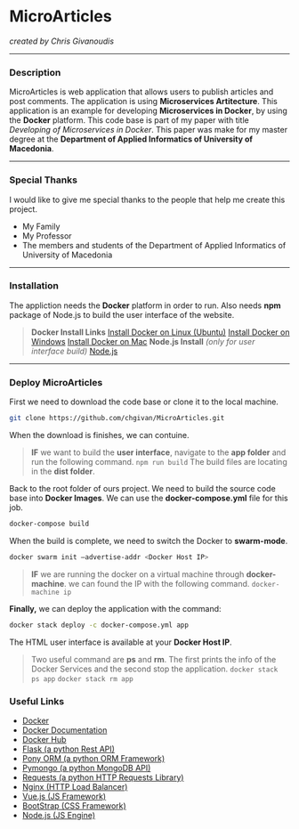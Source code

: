﻿# **MicroArticles**
*created by Chris Givanoudis*

----------

### **Description**
MicroArticles is web application that allows users to publish articles and post comments.  The application is using **Microservices Artitecture**. This application is an example for developing **Microservices in Docker**, by using the **Docker** platform. This code base is part of my paper with title *Developing of Microservices in Docker*. This paper was make for my master degree at the **Department of Applied Informatics of University of Macedonia**.  


----------

### **Special Thanks**

I would like to give me special thanks to the people  that help me create this project.

 - My Family
 -  My Professor
 -  The members and students of the Department of Applied Informatics of University of Macedonia

----------

### **Installation**

The appliction needs the **Docker** platform in order to run. Also needs **npm** package of Node.js to build the user interface of the website.

>**Docker Install Links**
[Install Docker on Linux (Ubuntu)](https://docs.docker.com/engine/installation/linux/docker-ce/ubuntu/)
[Install Docker on Windows](https://docs.docker.com/docker-for-windows/install/)
[Install Docker on Mac](https://docs.docker.com/docker-for-mac/install/)
>**Node.js Install** *(only for user interface build)*
[Node.js](https://nodejs.org/en/download/)

----------

### **Deploy MicroArticles**
First we need to download the code base or clone it to the local machine.
```sh
git clone https://github.com/chgivan/MicroArticles.git 
```
 When the download is finishes, we can contuine. 


>**IF** we want to build the **user interface**, navigate to the **app folder** and run the following command. 
>```npm run build```
>The build files are locating in the **dist folder**.


Back to the root folder of ours project.  We need to build the source code base into **Docker Images**. We can use the **docker-compose.yml** file for this job.

```sh
docker-compose build
```

When the build is complete, we need to switch the Docker to **swarm-mode**.

```sh
docker swarm init –advertise-addr <Docker Host IP>
```
>**IF** we are running the docker on a virtual machine through **docker-machine**. we can found the IP with the following command.
> ``` docker-machine ip ```

**Finally,** we can deploy the application with the command:

```sh
docker stack deploy -c docker-compose.yml app
```

The HTML user interface is available at  your **Docker Host IP**.

>Two useful command are **ps** and **rm**. The first prints the info of the Docker Services and the second stop the application.
```docker stack ps app```
```docker stack rm app```

### **Useful Links**
 - [Docker](https://www.docker.com/)
 - [Docker Documentation](https://docs.docker.com/)
 - [Docker Hub](https://hub.docker.com/explore/)
 - [Flask (a python Rest API)](http://flask.pocoo.org/)
 - [Pony ORM (a python ORM Framework)](https://ponyorm.com/)
 - [Pymongo (a python MongoDB API)](http://api.mongodb.com/python/current/tutorial.html)
 - [Requests (a python HTTP Requests Library)](http://docs.python-requests.org/en/master/)
 - [Nginx (HTTP Load Balancer)](https://www.nginx.com/)
 - [Vue.js (JS Framework)](https://vuejs.org/)
 - [BootStrap (CSS Framework)](http://getbootstrap.com/)
 - [Node.js (JS Engine)](https://nodejs.org/en/) 

